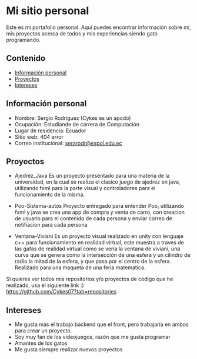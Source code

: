 # Mi sitio personal
Este es mi portafolio personal. Aquí puedes encontrar información sobre mí, mis
proyectos acerca de todos y mis experiencias siendo gato programando.
## Contenido
* [Información personal](#información-personal)
* [Proyectos](#proyectos)
* [Intereses](#intereses)
## Información personal
* Nombre: Sergio Rodríguez (Cykes es un apodo)
* Ocupación: Estudiande de carrera de Computación
* Lugar de residencia: Ecuador
* Sitio web: 404 error
* Correo institucional: serarodr@espol.edu.ec
## Proyectos
* Ajedrez_Java
Es un proyecto presentado para una materia de la universidad, en la cual se realiza el clasico juego de ajedrez en java, utilizando fxml para la parte visual y controladores para el funcionamiento de la misma. 

* Poo-Sistema-autos
Proyecto entregado para entender Poo, utilizando fxml y java se crea una app de compra y venta de carro, con creacion de usuario para el contenido de cada persona y enviar correo de notifiacion para cada persona 

* Ventana-Viviani
Es un proyecto visual realizado en unity con lenguaje c++ para funcionamiento en realidad virtual, este muestra a traves de las gafas de realidad virtual como se veria la ventana de viviani, una curva que se genera como la intersección de una esfera y un cilindro de radio la mitad de la esfera, y que pasa por el centro de la esfera. Realizado para una maqueta de una feria matematica. 

Si quieres ver todos mis repositorios y/o proyectos de codigo que he realizado, usa el siguiente link :)   
https://github.com/Cykes07?tab=repositories

## Intereses
* Me gusta más el trabajo backend que el front, pero trabajaría en ambos para crear un proyecto.
* Soy muy fan de los videojuegos, razón que me gusta programar
* Amantes de los gatos
* Me gusta siempre realizar nuevos proyectos
